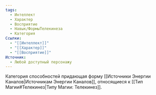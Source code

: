 ```yaml
---
tags:
  - Интеллект
  - Характер
  - Восприятие
  - Навык/ФормыТелекинеза
  - Категория
Ссылки:
  - "[[Интеллект]]"
  - "[[Характер]]"
  - "[[Восприятие]]"
Источник:
  - Любой доступный персонажу
---
```

Категория способностей придающая форму [[Источники Энергии Каналов|Источникам Энергии Каналов]], относящиеся к [[Тип Магии#Телекинез|Типу Магии: Телекинез]].